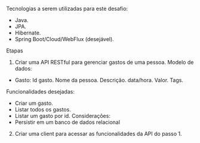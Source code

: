 Tecnologias a serem utilizadas para este desafio:
- Java.
- JPA.
- Hibernate.
- Spring Boot/Cloud/WebFlux (desejável).

Etapas
1) Criar uma API RESTful para gerenciar gastos de uma pessoa.
Modelo de dados:
- Gasto:
Id gasto.
Nome da pessoa.
Descrição.
data/hora.
Valor.
Tags.

Funcionalidades desejadas:
- Criar um gasto.
- Listar todos os gastos.
- Listar um gasto por id.
Considerações:
- Persistir em um banco de dados relacional

2) Criar uma client para acessar as funcionalidades da API do passo 1.